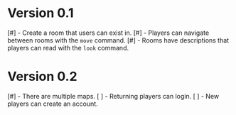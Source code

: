 # Version 0.1

[#] - Create a room that users can exist in.
[#] - Players can navigate between rooms with the `move` command.
[#] - Rooms have descriptions that players can read with the `look` command.

# Version 0.2

[#] - There are multiple maps.
[ ] - Returning players can login.
[ ] - New players can create an account.